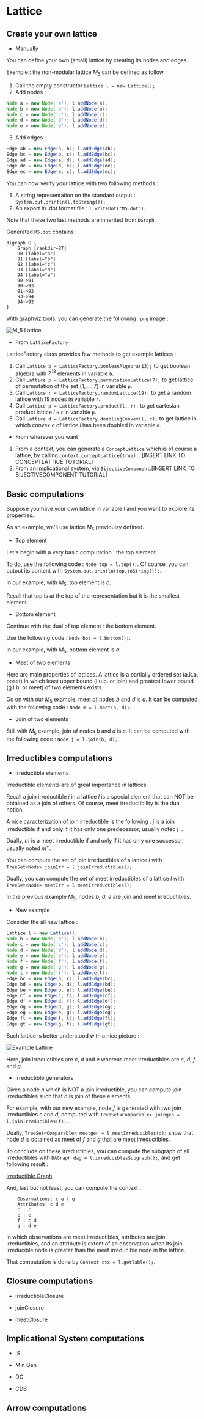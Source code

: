 Lattice
=======

Create your own lattice
-----------------------

* Manually

You can define your own (small) lattice by creating its nodes and edges.

Exemple : the non-modular lattice $M_5$ can be defined as follow :

1. Call the empty constructor `Lattice l = new Lattice();`
2. Add nodes :

~~~Java
Node a = new Node('a'); l.addNode(a);
Node b = new Node('b'); l.addNode(b);
Node c = new Node('c'); l.addNode(c);
Node d = new Node('d'); l.addNode(d);
Node e = new Node('e'); l.addNode(e);
~~~

3. Add edges :

~~~Java
Edge ab = new Edge(a, b); l.addEdge(ab);
Edge bc = new Edge(b, c); l.addEdge(bc);
Edge ad = new Edge(a, d); l.addEdge(ad);
Edge de = new Edge(d, e); l.addEdge(de);
Edge ec = new Edge(e, c); l.addEdge(ec);
~~~

You can now verify your lattice with two following methods :

1. A string representation on the standard output : `System.out.println(l.toString());`
2. An export in .dot format file : `l.writeDot("M5.dot");`

Note that these two last methods are inherited from `DGraph`.

Generated `M5.dot` contains :

    digraph G {
        Graph [rankdir=BT]
        90 [label="a"]
        91 [label="b"]
        92 [label="c"]
        93 [label="d"]
        94 [label="e"]
        90->91
        90->93
        91->92
        93->94
        94->92
    }

With [graphviz tools](http://www.graphviz.org/), you can generate the following `.png` image :

![M_5 Lattice](images/M5.png)

* From `LatticeFactory`

LatticeFactory class provides few methods to get example lattices :

1. Call `Lattice b = LatticeFactory.booleanAlgebra(13);` to get boolean algebra with $2^13$ elements in variable `b`.
2. Call `Lattice p = LatticeFactory.permutationLattice(7);` to get lattice of permutation of the set $\{1,\ldots,7\}$ in variable `p`.
3. Call `Lattice r = LatticeFactory.randomLattice(19);` to get a random lattice with $19$ nodes in variable `r`.
4. Call `Lattice p = LatticeFactory.product(l, r);` to get cartesian product lattice $l \times r$ in variable `p`.
5. Call `Lattice d = LatticeFactory.doublingConvex(l, c);` to get lattice in which convex $c$ of lattice $l$ has been doubled in variable `d`.

* From wherever you want

1. From a context, you can generate a `ConceptLattice` which is of course a lattice, by calling `context.conceptLattice(true);`. [INSERT LINK TO CONCEPTLATTICE TUTORIAL]
2. From an implicational system, via `BijectiveComponent`.[INSERT LINK TO BIJECTIVECOMPONENT TUTORIAL]

Basic computations
------------------

Suppose you have your own lattice in variable l and you want to explore its properties.

As an example, we'll use lattice $M_5$ previoulsy defined.

* Top element

Let's begin with a very basic computation : the top element. 

To do, use the following code : `Node top = l.top();`. Of course, you can output its content with `System.out.println(top.toString());`.

In our example, with $M_5$, top element is $c$.

Recall that top is at the top of the representation but it is the smallest element.

* Bottom element

Continue with the dual of top element : the bottom element. 

Use the following code : `Node bot = l.bottom();`.

In our example, with $M_5$, bottom element is $a$.

* Meet of two elements

Here are main properties of lattices. A lattice is a partially ordered set (a.k.a. poset) in which least upper bound (l.u.b. or join) and greatest lower bound (g.l.b. or meet) of two elements exists.

Go on with our $M_5$ example, meet of nodes $b$ and $d$ is $a$. It can be computed with the following code : `Node m = l.meet(b, d);`.

* Join of two elements

Still with $M_5$ example, join of nodes $b$ and $d$ is $c$. It can be computed with the following code : `Node j = l.join(b, d);`.

Irreductibles computations
--------------------------

* Irreductible elements

Irreductible elements are of great importance in lattices. 

Recall a join irreductible $j$ in a lattice $l$ is a special element that can NOT be obtained as a join of others. Of course, meet irreductibility is the dual notion.

A nice caracterization of join irreductible is the following : $j$ is a join irreductible if and only if it has only one predecessor, usually noted $j^-$.

Dually, $m$ is a meet irreductible if and only if it has only one successor, usually noted $m^+$.

You can compute the set of join irreductibles of a lattice $l$ with `TreeSet<Node> joinIrr = l.joinIrreductibles();`.

Dually, you can compute the set of meet irreductibles of a lattice $l$ with `TreeSet<Node> meetIrr = l.meetIrreductibles();`.

In the previous example $M_5$, nodes $b$, $d$, $e$ are join and meet irreductibles.

* New example

Consider the all new lattice :

~~~Java
Lattice l = new Lattice();
Node b = new Node('b'); l.addNode(b);
Node c = new Node('c'); l.addNode(c);
Node d = new Node('d'); l.addNode(d);
Node e = new Node('e'); l.addNode(e);
Node f = new Node('f'); l.addNode(f);
Node g = new Node('g'); l.addNode(g);
Node t = new Node('t'); l.addNode(t);
Edge bc = new Edge(b, c); l.addEdge(bc);
Edge bd = new Edge(b, d); l.addEdge(bd);
Edge be = new Edge(b, e); l.addEdge(be);
Edge cf = new Edge(c, f); l.addEdge(cf);
Edge df = new Edge(d, f); l.addEdge(df);
Edge dg = new Edge(d, g); l.addEdge(dg);
Edge eg = new Edge(e, g); l.addEdge(eg);
Edge ft = new Edge(f, t); l.addEdge(ft);
Edge gt = new Edge(g, t); l.addEdge(gt);
~~~

Such lattice is better understood with a nice picture :

![Example Lattice](images/Example.png)

Here, join irreductibles are $c$, $d$ and $e$ whereas meet irreductibles are $c$, $d$, $f$ and $g$

* Irreductible generators

Given a node $n$ which is NOT a join irreductible, you can compute join irreductibles such that $n$ is join of these elements.

For example, with our new example, node $f$ is generated with two join irreductibles $c$ and $d$, computed with `TreeSet<Comparable> joingen = l.joinIrreducibles(f);`.

Dually, `TreeSet<Comparable> meetgen = l.meetIrreducibles(d);` show that node $d$ is obtained as meet of $f$ and $g$ that are meet irreductibles.

To conclude on these irreductibles, you can compute the subgraph of all irreductibles with `DAGraph dag = l.irreduciblesSubgraph();`, and get following result :

[Irreductible Graph](images/IrreductibleGraph.png)

And, last but not least, you can compute the context :

        Observations: c e f g 
        Attributes: c d e 
        c : c 
        e : e 
        f : c d 
        g : d e 

in which observations are meet irreductibles, attributes are join irreductibles, and an attribute is extent of an observation when its join irreducible node is greater than the meet irreducible node in the lattice.

That computation is done by `Context ctx = l.getTable();`.

Closure computations
--------------------

* irreductibleClosure

* joinClosure

* meetClosure

Implicational System computations
---------------------------------

* IS

* Min Gen

* DG

* CDB

Arrow computations
------------------
